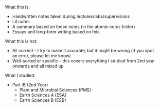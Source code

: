 What this is:
- Handwritten notes taken during lectures/labs/supervisions
- Lit notes
- A summary based on these notes (in the atomic notes folder)
- Essays and long-form writing based on this

What this is not:
- All correct - I try to make it accurate, but it might be wrong (if you spot an error, please let me know)
- Well-sorted or specific - this covers everything I studied from 2nd year onwards and all mixed up

What I studied:
- Part IB (2nd Year)
	- Plant and Microbial Sciences (PMS)
	- Earth Sciences A (ESA)
	- Earth Sciences B (ESB)